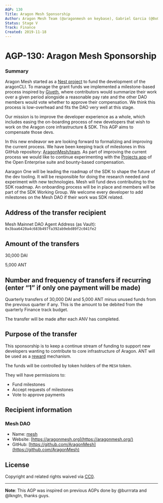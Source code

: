 ```yaml
---
AGP: 130
Title: Aragon Mesh Sponsorship
Author: Aragon Mesh Team (@aragonmesh on keybase), Gabriel Garcia (@0xGabi), Daniel Constantin (@0x6431346e)
Status: Stage V
Track: Finance
Created: 2019-11-18
---
```


# AGP-130: Aragon Mesh Sponsorship

### Summary

Aragon Mesh started as a [Nest project](https://github.com/aragon/nest/pull/151) to fund the development of the aragonCLI. To manage the grant funds we implemented a milestone-based process inspired by [Giveth](https://giveth.io), where contributors would summarize their work over a given period alongside a reasonable pay rate and the other DAO members would vote whether to approve their compensation. We think this process is low-overhead and fits the DAO very well at this stage.

Our mission is to improve the developer experience as a whole, which includes easing the on-boarding process of new developers that wish to work on the Aragon core infrastructure & SDK. This AGP aims to compensate those devs.

In this new endeavor we are looking forward to formalizing and improving the current process. We have been keeping track of milestones in this GitHub repository: [AragonMesh/team](https://github.com/AragonMesh/team). As part of improving the current process we would like to continue experimenting with the [Projects app](https://github.com/AutarkLabs/open-enterprise/blob/dev/docs/GETTING_STARTED.md#install-the-projects-app) of the Open Enterprise suite and bounty-based compensation.

Aaragon One will be leading the roadmap of the SDK to shape the future of the dev tooling. It will be responsible for doing the research needed and experiment with new technologies. Mesh will fund devs contributing to the SDK roadmap. An onboarding process will be in place and members will be part of the SDK Working Group. We welcome every developer to add milestones on the Mesh DAO if their work was SDK related.

## Address of the transfer recipient

Mesh Mainnet DAO Agent Address (as Vault): `0x3baa6420a4c683b497fa392ab9ebd89f2c041fe2`

## Amount of the transfers

30,000 DAI

5,000 ANT

## Number and frequency of transfers if recurring (enter “1” if only one payment will be made)

Quarterly transfers of 30,000 DAI and 5,000 ANT minus unused funds from the previous quarter if any. This is the amount to be debited from the quarterly Finance track budget.

The transfer will be made after each ANV has completed.

## Purpose of the transfer

This sponsorship is to keep a continue stream of funding to support new developers wanting to contribute to core infrastructure of Aragon. ANT will be used as a [reward](https://www.notion.so/Reward-system-ce1b3893f8a3496b801d88675f9f7250) mechanism.

The funds will be controlled by token holders of the `MESH` token. 

They will have permissions to:

- Fund milestones
- Accept requests of milestones
- Vote to approve payments

## Recipient information

### Mesh DAO

- Name: [mesh](https://mainnet.aragon.org/#/mesh/0x59fc1cce34382a09c35c64c059bbb04b1dad0ea0/)
- Website: [https://aragonmesh.org](https://aragonmesh.org/)
- GitHub: [https://github.com/AragonMesh](https://github.com/AragonMesh)

## License

Copyright and related rights waived via [CC0](https://creativecommons.org/publicdomain/zero/1.0/).

---

**Note**: This AGP was inspired on previous AGPs done by @burrrata and @lkngtn, thanks guys.
